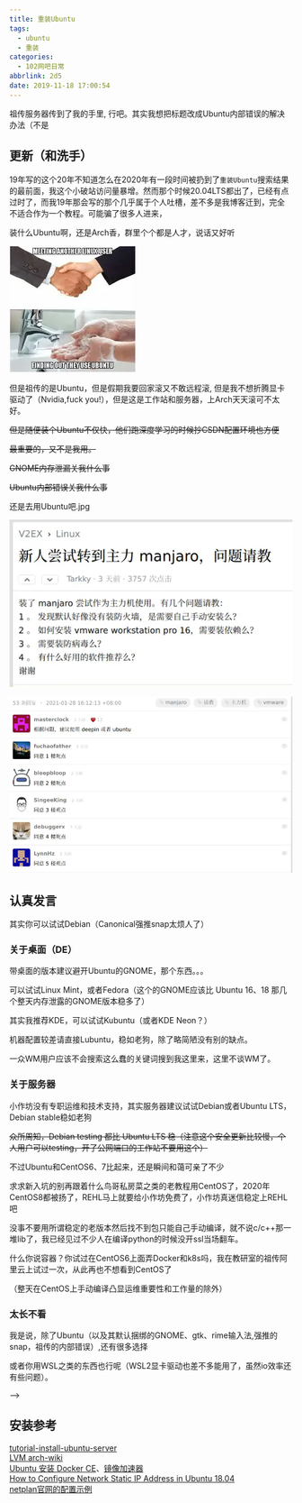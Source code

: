 ```yaml
---
title: 重装Ubuntu
tags:
  - ubuntu
  - 重装
categories:
  - 102网吧日常
abbrlink: 2d5
date: 2019-11-18 17:00:54
---
```


祖传服务器传到了我的手里, 行吧。其实我想把标题改成Ubuntu内部错误的解决办法（不是
<!-- more -->

## 更新（和洗手）

19年写的这个20年不知道怎么在2020年有一段时间被扔到了`重装Ubuntu`搜索结果的最前面，我这个小破站访问量暴增。然而那个时候20.04LTS都出了，已经有点过时了，而我19年那会写的那个几乎属于个人吐槽，差不多是我博客迁到，完全不适合作为一个教程。可能骗了很多人进来，

装什么Ubuntu啊，还是Arch香，群里个个都是人才，说话又好听

![](install-ubuntu/1611832700.webp)

但是祖传的是Ubuntu，但是假期我要回家滚又不敢远程滚, 但是我不想折腾显卡驱动了（Nvidia,fuck you!），但是这是工作站和服务器，上Arch天天滚可不太好。

~~但是随便装个Ubuntu不仅快，他们跑深度学习的时候抄CSDN配置环境也方便~~

~~最重要的，又不是我用。~~

~~GNOME内存泄漏关我什么事~~

~~Ubuntu内部错误关我什么事~~

还是去用Ubuntu吧.jpg

![](install-ubuntu/1611834396.webp)

![](install-ubuntu/1611834449.webp)

## 认真发言

其实你可以试试Debian（Canonical强推snap太烦人了）

### 关于桌面（DE）

带桌面的版本建议避开Ubuntu的GNOME，那个东西。。。

可以试试Linux Mint，或者Fedora（这个的GNOME应该比 Ubuntu 16、18 那几个整天内存泄露的GNOME版本稳多了）

其实我推荐KDE，可以试试Kubuntu（或者KDE Neon？）

机器配置较差请直接Lubuntu，稳如老狗，除了略简陋没有别的缺点。

一众WM用户应该不会搜索这么蠢的关键词搜到我这里来，这里不谈WM了。

### 关于服务器

小作坊没有专职运维和技术支持，其实服务器建议试试Debian或者Ubuntu LTS，Debian stable稳如老狗

~~众所周知，Debian testing 都比 Ubuntu LTS 稳（注意这个安全更新比较慢，个人用户可以testing，开了公网端口的工作站不要用这个）~~

不过Ubuntu和CentOS6、7比起来，还是瞬间和蔼可亲了不少

求求新入坑的别再跟着什么鸟哥私房菜之类的老教程用CentOS了，2020年CentOS8都被扬了，REHL马上就要给小作坊免费了，小作坊真迷信稳定上REHL吧

没事不要用所谓稳定的老版本然后找不到包只能自己手动编译，就不说c/c++那一堆lib了，我已经见过不少人在编译python的时候没开ssl当场翻车。

什么你说容器？你试过在CentOS6上面弄Docker和k8s吗，我在教研室的祖传阿里云上试过一次，从此再也不想看到CentOS了

（整天在CentOS上手动编译凸显运维重要性和工作量的除外）

### 太长不看

我是说，除了Ubuntu（以及其默认捆绑的GNOME、gtk、rime输入法,强推的snap，祖传的内部错误）,还有很多选择

或者你用WSL之类的东西也行呢（WSL2显卡驱动也差不多能用了，虽然io效率还有些问题）。

<!-- 上回书说到，服务器一不小心卸载了iptables
现在准备重装。还是打算装Ubuntu Server（并不打算装Manjaro，也不适合搞桌面版，今天试过一下Ubuntu Desktop，图形化界面由于服务器没有独显直接卡到爆炸）
~~初步打算安装Ubuntu server 16.04.6LTS, 使用LVM分区~~
安装Ubuntu18.04LTS，之前VPS用过一阵18，也没注意有什么新特性，据说还是改了一些东西⬇

>据说
内核更新到了 Linux kernel 4.15，这就意味着新增了不少特性 bbr什么的
网络管理工具 ifupdown 已经彻底废弃，建议全面拥抱 ip 命令
DNS 由 systemd 全面接管，接口监听在 127.0.0.53:53，配置文件在 /etc/systemd/resolved.conf，修改后重启服务即可 systemctl restart systemd-resolved。不要听网上那些奇怪的教程教你如何修改 /etc/resolv.conf
swap 文件来替代 swap 分区

## 装Ubuntu16.04LTS

### 安装

下载iso，制作启动盘，这里用的Rufus
<img src="https://raw.githubusercontent.com/Archaeoraptor/image_resources/ImageofBlog/rufus.png" alt="Picture" style="zoom:80%;" />

然后直接装，网卡直接自动识别了，配置也没什么好说的，可以参考这里[^1]或这里[^2],

### 后续配置

进去之后换你电镜像源（终端里vim改/etc/apt/sources.list）
apt包update&&upgrade
修改时区和系统时间
安装Docker，照着官方教程装Docker的时候根本下载不动,换了个国内的源
桌面不打算装gnome或者kde了，Mobaxterm用X11一般就够了

## 重新安装Ubuntu18.04 LTS

由于某些原因，决定还是换18

## 再次安装

UEFI启动
create bond这里先不配置了（只有一张网卡eno1），bound mode选默认的balance-rr
eno1网卡选择automatic自动获取ipv4和ipv6
镜像源这里输入你电的
选use the entire disk and set up LVM
~~是否安装openssh，空格选安装，选择从GitHub获取~~
然后输入你的用户名(先准备好key，当然这个时候要保证网也是通的)
这里勾选openssh之后一直报错，可能是网的问题，不勾选，等后面再装
分区就分一个/boot，一个/swap，一个/home
<!-- 
（当然你要先准备好key，先用git bash生成key
`ssh-keygen -t rsa -C 'your_email@example.com'`
再到Github的SSH设置里面把公钥填进去（id_rsa.pub里面的内容）
然后测试一下是否成功
<img src="https://raw.githubusercontent.com/Archaeoraptor/image_resources/ImageofBlog/ssh-github.png" alt="Picture" style="zoom:80%;" />
） -->

<!-- 然后是漫长的installing kernal
（不知道为什么装server比desktop版慢那么多）

bbr已经自带了，不用装了
设置root用户和用户组权限
装Docker参考这里[^3]
和英文官方教程那个差不多，主要是获取GPG的地址和Docker源换成国内的
换成国内中科大的镜像源（这个换了也时断时续可能连不上）
出现permission denied：

```log
Got permission denied while trying to connect to the Docker daemon socket at unix:///var/run/docker.sock: Get http://%2Fvar%2Frun%2Fdocker.sock/v1.40/containers/json: dial unix /var/run/docker.sock: connect: permission denied
```

是权限的问题，要加当前用户到用户组里面

```bash
sudo gpasswd -a ${USER} docker
```

### 更改静态为ip

网卡是eno1（服务器就一个网卡）
Ubuntu18的配置改了，在`/etc/netplan/50-cloud-init.yaml`, 现在18使用netplan管理网络
配置文件是yaml格式，跟hexo和next主题的配置文件格式一样

```yml
# network: {config: disabled}
network:
    ethernets:
        eno1:
            dhcp4: true
    version: 2
```

改成

```yml
network:
  version: 2
  renderer: networkd
  ethernets:
    eno1:   #配置的网卡名称
#      dhcp4: true    #dhcp4关闭
#      dhcp6: true    #dhcp6关闭
      addresses: [211.83.111.224/23]   #设置本机IP及掩码
      gateway4: 211.83.110.1   #设置网关
      nameservers:
          addresses: [114.114.114.114, 8.8.8.8]   #设置DNS
```

(网关地址用`route -n`查看，配置参考[ubuntu 18.04 netplan yaml配置固定IP地址](http://blog.sina.com.cn/s/blog_5373bcf40102xk5g.html))
d-homed\//g → /systemd-homed/
INFO  Path converted: /(?<=[(<s])(.\/)?systemd-homed\//g → /systemd-homed/
INFO  Path converted: /(?<=[(<s])(.\/)?systemd-home着默认
直接改成这样试试

```yml
network:
  version: 2
#  renderer: networkd
  ethernets:
    eno1:
      addresses: [211.83.111.224/23]
```

然后进/run/systemd/network看一下系统的网络配置文件

```bash
cd /run/systemd/network`
ls
cat *
```

下面这样应该就可以了，吧.....？

```log
root@xi102server:/run/systemd/network# cat 10-netplan-eno1.network
[Match]
Name=eno1

[Network]
LinkLocalAddressing=ipv6
Address=211.83.111.224/23
```

行吧，搜出一堆东西都不靠谱，还是得看官网

### 感想

服务器启动的声音真的大啊
一半以上的问题都是网络问题，校内这个网真的....
靠镜像源救回半条狗命

Ubuntu18安装时配置网卡时想选静态ip选择Manual进去填写subnet, 结果那个subnet选项是`XXX.XXX.XXX.XXX/XX`
看了教研室其他设备相同频段的子网掩码是`255.255.254.0`，但是填了不行，用网上计算子网掩码的工具算了一下，就是`255.255.254.0`

<img src="https://raw.githubusercontent.com/Archaeoraptor/image_resources/ImageofBlog/netmmask.png" alt="Picture" style="zoom:80%;" />

暂时选了DHCP直接配置网卡，等进去再指定静态ip[^4]

哦，netplan好像把子网掩码的格式改了
原来是这样
>address = 192.168.225.50
netmask = 255.255.255.0

改成了这种格式
>addresses : [192.168.225.50/24]

滚去补习计网知识了 --> -->

## 安装参考

[tutorial-install-ubuntu-server](ttps://tutorials.ubuntu.com/tutorial/tutorial-install-ubuntu-server)  
 [LVM arch-wiki](https://wiki.archlinux.org/index.php/LVM_(简体中文))  
[Ubuntu 安装 Docker CE](https://yeasy.gitbooks.io/docker_practice/install/ubuntu.html)、[镜像加速器](https://yeasy.gitbooks.io/docker_practice/install/mirror.html)  
[How to Configure Network Static IP Address in Ubuntu 18.04](https://www.tecmint.com/configure-network-static-ip-address-in-ubuntu/)  
[netplan官网的配置示例](https://netplan.io/examples)
